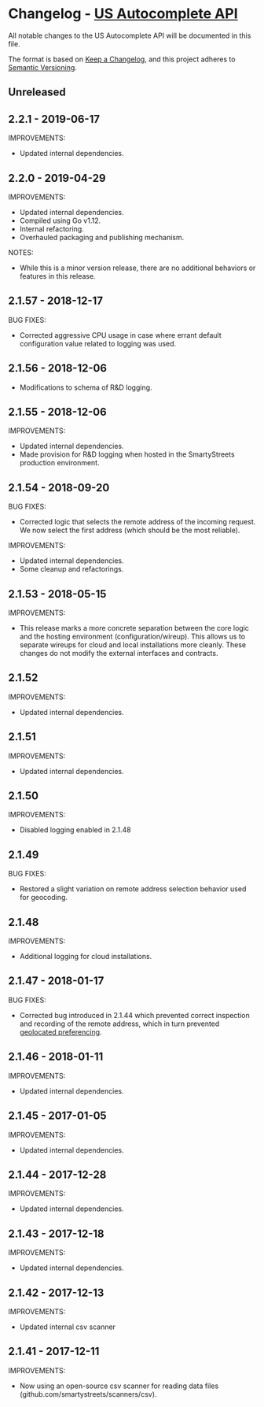 # Changelog - [US Autocomplete API](https://smartystreets.com/docs/local/us-autocomplete-api)

All notable changes to the US Autocomplete API will be documented in this file.

The format is based on [Keep a Changelog](https://keepachangelog.com/en/1.0.0/), and this project adheres to [Semantic Versioning](https://semver.org/spec/v2.0.0.html).

## Unreleased


## 2.2.1 - 2019-06-17

IMPROVEMENTS:

- Updated internal dependencies.

## 2.2.0 - 2019-04-29

IMPROVEMENTS:

- Updated internal dependencies.
- Compiled using Go v1.12.
- Internal refactoring.
- Overhauled packaging and publishing mechanism.

NOTES:

- While this is a minor version release, there are no additional behaviors or features in this release.


## 2.1.57 - 2018-12-17

BUG FIXES:

- Corrected aggressive CPU usage in case where errant default configuration value related to logging was used.


## 2.1.56 - 2018-12-06

- Modifications to schema of R&D logging.


## 2.1.55 - 2018-12-06

IMPROVEMENTS:

- Updated internal dependencies.
- Made provision for R&D logging when hosted in the SmartyStreets production environment.


## 2.1.54 - 2018-09-20

BUG FIXES:

- Corrected logic that selects the remote address of the incoming request. We now select the first address (which should be the most reliable).

IMPROVEMENTS:

- Updated internal dependencies.
- Some cleanup and refactorings.

## 2.1.53 - 2018-05-15

IMPROVEMENTS:

- This release marks a more concrete separation between the core logic and the hosting environment (configuration/wireup). This allows us to separate wireups for cloud and local installations more cleanly. These changes do not modify the external interfaces and contracts.


## 2.1.52

IMPROVEMENTS:

- Updated internal dependencies.


## 2.1.51

IMPROVEMENTS:

- Updated internal dependencies.


## 2.1.50

IMPROVEMENTS:

- Disabled logging enabled in 2.1.48


## 2.1.49

BUG FIXES:

- Restored a slight variation on remote address selection behavior used for geocoding.


## 2.1.48

IMPROVEMENTS:

- Additional logging for cloud installations.


## 2.1.47 - 2018-01-17

BUG FIXES:

- Corrected bug introduced in 2.1.44 which prevented correct inspection and recording of the remote address, which in turn prevented [geolocated preferencing](https://smartystreets.com/docs/cloud/us-autocomplete-api#geolocate).


## 2.1.46 - 2018-01-11

IMPROVEMENTS:

- Updated internal dependencies.


## 2.1.45 - 2017-01-05

IMPROVEMENTS:

- Updated internal dependencies.


## 2.1.44 - 2017-12-28

IMPROVEMENTS:

- Updated internal dependencies.


## 2.1.43 - 2017-12-18

IMPROVEMENTS:

- Updated internal dependencies.


## 2.1.42 - 2017-12-13

IMPROVEMENTS:

- Updated internal csv scanner


## 2.1.41 - 2017-12-11

IMPROVEMENTS:

- Now using an open-source csv scanner for reading data files (github.com/smartystreets/scanners/csv).
